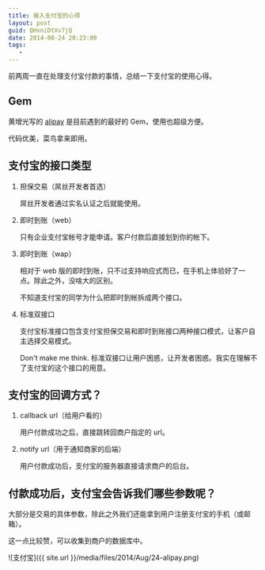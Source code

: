 ```yaml
---
title: 接入支付宝的心得
layout: post
guid: QHxniDtXv7jQ
date: 2014-08-24 20:23:00
tags:
   - 
---
```


前两周一直在处理支付宝付款的事情，总结一下支付宝的使用心得。

## Gem

黄增光写的 [alipay](https://github.com/chloerei/alipay) 是目前遇到的最好的 Gem，使用也超级方便。

代码优美，菜鸟拿来即用。


## 支付宝的接口类型


1. 担保交易（屌丝开发者首选）

    屌丝开发者通过实名认证之后就能使用。


2. 即时到账（web）

    只有企业支付宝帐号才能申请。客户付款后直接划到你的帐下。


3. 即时到账（wap）

    相对于 web 版的即时到账，只不过支持响应式而已，在手机上体验好了一点。除此之外，没啥大的区别。

    不知道支付宝的同学为什么把即时到帐拆成两个接口。


4. 标准双接口

    支付宝标准接口包含支付宝担保交易和即时到账接口两种接口模式，让客户自主选择交易模式。

    Don't make me think. 标准双接口让用户困惑，让开发者困惑。我实在理解不了支付宝的这个接口的用意。


## 支付宝的回调方式？

1. callback url（给用户看的）

    用户付款成功之后，直接跳转回商户指定的 url。

2. notify url（用于通知商家的后端）

    用户付款成功后，支付宝的服务器直接请求商户的后台。


## 付款成功后，支付宝会告诉我们哪些参数呢？

大部分是交易的具体参数，除此之外我们还能拿到用户注册支付宝的手机（或邮箱）。

这一点比较赞，可以收集到商户的数据库中。


![支付宝]({{ site.url }}/media/files/2014/Aug/24-alipay.png)

